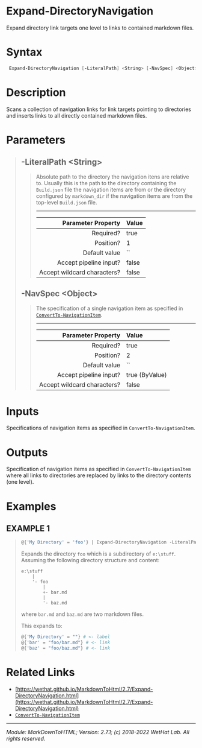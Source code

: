 ﻿# Expand-DirectoryNavigation

Expand directory link targets one level to links to contained markdown files.

# Syntax
```PowerShell
 Expand-DirectoryNavigation [-LiteralPath] <String> [-NavSpec] <Object>  [<CommonParameters>] 
```


# Description


Scans a collection of navigation links for link targets pointing to directories
and inserts links to all directly contained markdown files.





# Parameters

<blockquote>



## -LiteralPath \<String\>

<blockquote>

Absolute path to the directory the navigation itens are relative to. Usually
this is the path to the directory containing the `Build.json` file the navigation
items are from or the directory configured by `markdown_dir` if the navigation
items are from the top-level `Build.json` file.

---

Parameter Property         | Value
--------------------------:|:----------
Required?                  | true
Position?                  | 1
Default value              | ``
Accept pipeline input?     | false
Accept wildcard characters?| false

</blockquote>
 

## -NavSpec \<Object\>

<blockquote>

The specification of a single navigation item as specified in
[`ConvertTo-NavigationItem`](ConvertTo-NavigationItem.md).

---

Parameter Property         | Value
--------------------------:|:----------
Required?                  | true
Position?                  | 2
Default value              | ``
Accept pipeline input?     | true (ByValue)
Accept wildcard characters?| false

</blockquote>


</blockquote>


# Inputs
Specifications of navigation items as specified in
`ConvertTo-NavigationItem`.


# Outputs
Specification of navigation items as specified in
`ConvertTo-NavigationItem` where all links to directories
are replaced by links to the directory contents (one level).

# Examples


## EXAMPLE 1

> ~~~ PowerShell
> @{'My Directory' = 'foo'} | Expand-DirectoryNavigation -LiteralPath e:\stuff
> ~~~
>
> 
> Expands the directory `foo` which is a subdirectory of `e:\stuff`.
> Assuming the following directory structure and content:
> 
> ~~~bob
> e:\stuff
>     |
>     '- foo
>         |
>         +- bar.md
>         |
>         '- baz.md
> ~~~
> 
> where `bar.md` and `baz.md` are two markdown files.
> 
> This expands to:
> 
> ~~~PowerShell
> @{'My Directory' = ""} # <- label
> @{'bar' = "foo/bar.md"} # <- link
> @{'baz' = "foo/baz.md"} # <- link
> ~~~
> 
> 
> 
> 
> 
> 
> 
> 
> 
> 
> 
> 


# Related Links

* [https://wethat.github.io/MarkdownToHtml/2.7/Expand-DirectoryNavigation.html](https://wethat.github.io/MarkdownToHtml/2.7/Expand-DirectoryNavigation.html) 
* [`ConvertTo-NavigationItem`](ConvertTo-NavigationItem.md)

---

<cite>Module: MarkDownToHTML; Version: 2.7.1; (c) 2018-2022 WetHat Lab. All rights reserved.</cite>
